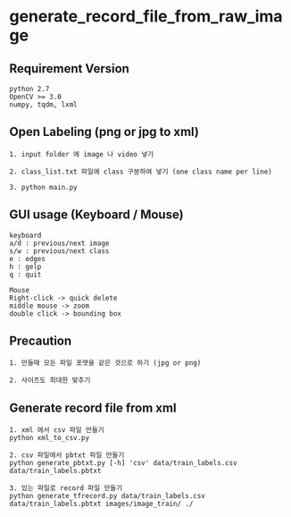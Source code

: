 # generate_record_file_from_raw_image
## Requirement Version

```
python 2.7
OpenCV >= 3.0
numpy, tqdm, lxml
```

## Open Labeling (png or jpg to xml)

```
1. input folder 에 image 나 video 넣기

2. class_list.txt 파일에 class 구분하여 넣기 (one class name per line)

3. python main.py
```

## GUI usage (Keyboard / Mouse)
```
keyboard
a/d : previous/next image
s/w : previous/next class
e : edges
h : gelp
q : quit

Mouse
Right-click -> quick delete
middle mouse -> zoom
double click -> bounding box
```

## Precaution
```
1. 만들때 모든 파일 포맷을 같은 것으로 하기 (jpg or png)

2. 사이즈도 최대한 맞추기
```

## Generate record file from xml

```
1. xml 에서 csv 파일 만들기
python xml_to_csv.py

2. csv 파일에서 pbtxt 파일 만들기
python generate_pbtxt.py [-h] 'csv' data/train_labels.csv data/train_labels.pbtxt

3. 있는 파일로 record 파일 만들기
python generate_tfrecord.py data/train_labels.csv data/train_labels.pbtxt images/image_train/ ./
```
